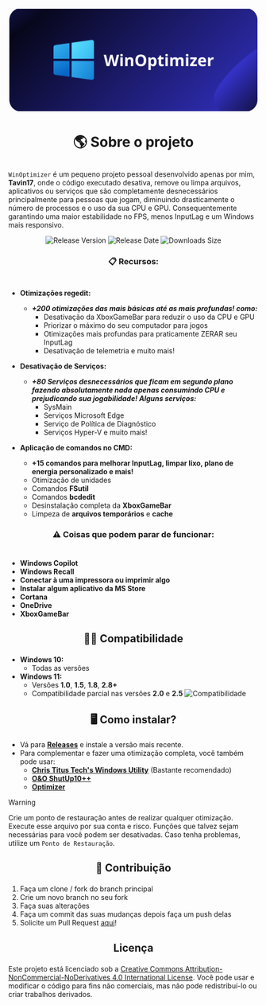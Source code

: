 <p align="center">
    <img src="imgs/WinOptimizer.png" alt="WinOptimizer" width="500" />
</p>

# <p align="center">**🌎 Sobre o projeto**</p>

`WinOptimizer` é um pequeno projeto pessoal desenvolvido apenas por mim, **Tavin17**, onde o código executado desativa, remove ou limpa arquivos, aplicativos ou serviços que são completamente desnecessários principalmente para pessoas que jogam, diminuindo drasticamente o número de processos e o uso da sua CPU e GPU. Consequentemente garantindo uma maior estabilidade no FPS, menos InputLag e um Windows mais responsivo.

<div align="center">
    <img src="https://img.shields.io/github/tag/Tavin17/WinOptimizer?color=blue&label=Release&style=for-the-badge" alt="Release Version" />
    <img src="https://img.shields.io/github/release-date/Tavin17/WinOptimizer?color=green&label=Updated&style=for-the-badge" alt="Release Date" />
    <img src="https://img.shields.io/github/repo-size/Tavin17/WinOptimizer?color=orange&label=Size&style=for-the-badge" alt="Downloads Size" />
</div>

### <p align="center">**📋 Recursos:**</p>
#
- **Otimizações regedit:**
    - ***+200 otimizações das mais básicas até as mais profundas! como:***
        - Desativação da XboxGameBar para reduzir o uso da CPU e GPU
        - Priorizar o máximo do seu computador para jogos
        - Otimizações mais profundas para praticamente ZERAR seu InputLag
        - Desativação de telemetria e muito mais! 

- **Desativação de Serviços:**
    - ***+80 Serviços desnecessários que ficam em segundo plano fazendo absolutamente nada apenas consumindo CPU e prejudicando sua jogabilidade! Alguns serviços:***
        - SysMain
        - Serviços Microsoft Edge
        - Serviço de Política de Diagnóstico
        - Serviços Hyper-V e muito mais!

- **Aplicação de comandos no CMD:**
    - **+15 comandos para melhorar InputLag, limpar lixo, plano de energia personalizado e mais!**  
    - Otimização de unidades
    - Comandos **FSutil**
    - Comandos **bcdedit**
    - Desinstalação completa da **XboxGameBar**
    - Limpeza de **arquivos temporários** e **cache**

### <p align="center">**⚠️ Coisas que podem parar de funcionar:**</p>
#
- **Windows Copilot**
- **Windows Recall**
- **Conectar à uma impressora ou imprimir algo**
- **Instalar algum aplicativo da MS Store**
- **Cortana**
- **OneDrive**
- **XboxGameBar**

## <p align="center">**👨‍💻 Compatibilidade**</p>

- **Windows 10:**
  - Todas as versões
- **Windows 11:**
  - Versões **1.0**, **1.5**, **1.8**, **2.8+**
  - Compatibilidade parcial nas versões **2.0** e **2.5**
    ![Compatibilidade](https://upload.wikimedia.org/wikipedia/commons/4/47/Windows_10_logo_2019.svg)

## <p align="center">**🖥️ Como instalar?**</p>

- Vá para **[Releases](https://github.com/Tavin17/WinOptimizer/releases)** e instale a versão mais recente.
- Para complementar e fazer uma otimização completa, você também pode usar:
  - **[Chris Titus Tech's Windows Utility](https://github.com/ChrisTitusTech/winutil)** (Bastante recomendado)
  - **[O&O ShutUp10++](https://www.oo-software.com/en/shutup10)**
  - **[Optimizer](https://github.com/hellzerg/optimizer)**
  
>[!WARNING]
> Crie um ponto de restauração antes de realizar qualquer otimização. Execute esse arquivo por sua conta e risco. Funções que talvez sejam necessárias para você podem ser desativadas. Caso tenha problemas, utilize um `Ponto de Restauração`.

## <p align="center">**🤝 Contribuição**</p>

1. Faça um clone / fork do branch principal
2. Crie um novo branch no seu fork
3. Faça suas alterações
4. Faça um commit das suas mudanças depois faça um push delas
5. Solicite um Pull Request [aqui](https://github.com/Tavin17/WinOptimizer/pulls)!

## <p align="center">**Licença**</p>

Este projeto está licenciado sob a [Creative Commons Attribution-NonCommercial-NoDerivatives 4.0 International License](LICENSE). Você pode usar e modificar o código para fins não comerciais, mas não pode redistribuí-lo ou criar trabalhos derivados.
